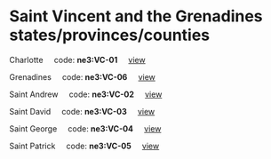 # Saint Vincent and the Grenadines states/provinces/counties
Charlotte&nbsp;&nbsp;&nbsp;&nbsp;&nbsp;code: **ne3:VC-01**&nbsp;&nbsp;&nbsp;&nbsp;&nbsp;[view](../../export/geojson/medium/ne3/vc/01.geojson)&nbsp;&nbsp;&nbsp;&nbsp;&nbsp;


Grenadines&nbsp;&nbsp;&nbsp;&nbsp;&nbsp;code: **ne3:VC-06**&nbsp;&nbsp;&nbsp;&nbsp;&nbsp;[view](../../export/geojson/medium/ne3/vc/06.geojson)&nbsp;&nbsp;&nbsp;&nbsp;&nbsp;


Saint Andrew&nbsp;&nbsp;&nbsp;&nbsp;&nbsp;code: **ne3:VC-02**&nbsp;&nbsp;&nbsp;&nbsp;&nbsp;[view](../../export/geojson/medium/ne3/vc/02.geojson)&nbsp;&nbsp;&nbsp;&nbsp;&nbsp;


Saint David&nbsp;&nbsp;&nbsp;&nbsp;&nbsp;code: **ne3:VC-03**&nbsp;&nbsp;&nbsp;&nbsp;&nbsp;[view](../../export/geojson/medium/ne3/vc/03.geojson)&nbsp;&nbsp;&nbsp;&nbsp;&nbsp;


Saint George&nbsp;&nbsp;&nbsp;&nbsp;&nbsp;code: **ne3:VC-04**&nbsp;&nbsp;&nbsp;&nbsp;&nbsp;[view](../../export/geojson/medium/ne3/vc/04.geojson)&nbsp;&nbsp;&nbsp;&nbsp;&nbsp;


Saint Patrick&nbsp;&nbsp;&nbsp;&nbsp;&nbsp;code: **ne3:VC-05**&nbsp;&nbsp;&nbsp;&nbsp;&nbsp;[view](../../export/geojson/medium/ne3/vc/05.geojson)&nbsp;&nbsp;&nbsp;&nbsp;&nbsp;

